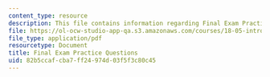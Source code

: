 ```yaml
---
content_type: resource
description: This file contains information regarding Final Exam Practice Questions.
file: https://ol-ocw-studio-app-qa.s3.amazonaws.com/courses/18-05-introduction-to-probability-and-statistics-spring-2014/82b5ccafcba7ff24974d03f5f3c80c45_MIT18_05S14_Prac_Fnal_Exm.pdf
file_type: application/pdf
resourcetype: Document
title: Final Exam Practice Questions
uid: 82b5ccaf-cba7-ff24-974d-03f5f3c80c45
---
```

